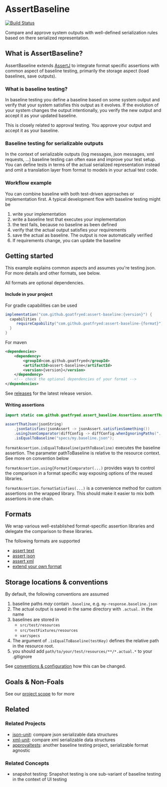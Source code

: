 # AssertBaseline
[![Build Status](https://github.com/goatfryed/assert-baseline/actions/workflows/verify.yml/badge.svg)](https://github.com/goatfryed/assert-baseline/actions/workflows/verify.yml)

Compare and approve system outputs with well-defined serialization rules based on there serialized representation.

## What is AssertBaseline?
AssertBaseline extends [AssertJ](https://github.com/assertj/assertj) to integrate format specific assertions with
common aspect of baseline testing, primarily the storage aspect (load baselines, save outputs).

### What is baseline testing?
In baseline testing you define a baseline based on some system output and verify that
your system satisfies this output as it evolves. If the evolution of your system changes
the output intentionally, you verify the new output and accept it as your updated baseline.

This is closely related to approval testing. You approve your output and accept it as your baseline.

### Baseline testing for serializable outputs
In the context of serializable outputs (log messages, json messages, xml requests, ...)
baseline testing can often ease and improve your test setup. You can define tests in terms
of the actual serialized representation instead and omit a translation layer from format to models
in your actual test code.

### Workflow example
You can combine baseline with both test-driven approaches or implementation first.
A typical development flow with baseline testing might be
1. write your implementation
2. write a baseline test that executes your implementation
3. the test fails, because no baseline as been defined
4. verify that the actual output satisfies your requirements
5. save the actual as baseline. The output is now automatically verified
6. If requirements change, you can update the baseline

## Getting started
This example explains common aspects and assumes you're testing json.
For more details and other formats, see below.

All formats are optional dependencies.

#### Include in your project
For gradle capabilities can be used
```groovy
implementation("com.github.goatfryed:assert-baseline:{version}") {
  capabilities {
     requireCapability("com.github.goatfryed:assert-baseline-{format}")
  }
}
```

For maven
````xml
<dependencies>
    <dependency>
        <groupId>com.github.goatfryed</groupId>
        <artifactId>assert-baseline</artifactId>
        <version>{version}</version>
    </dependency>
    <!-- check the optional dependencies of your format -->
</dependencies>
````

See [releases](https://github.com/goatfryed/assert-baseline/releases) for the latest release version.

#### Writing assertions
```java
import static com.github.goatfryed.assert_baseline.Assertions.assertThatJson;

assertThatJson(jsonString)
    .jsonSatisfies(jsonAssert -> jsonAssert.satisfiesSomething())
    .usingJsonComparator(diffConfig -> diffConfig.whenIgnoringPaths("..."))
    .isEqualToBaseline("specs/my.baseline.json");
```
`formatAssertion.isEqualToBaseline(pathToBaseline)` executes the baseline assertion.
The parameter pathToBaseline is relative to the resource context. See more on convention below

`formatAssertion.using{Format}Comparator(...)` provides ways to control the comparison
in a format specific way exposing options of the reused libraries.

`formatAssertion.formatSatisfies(...)` is a convenience method for custom assertions on the wrapped library.
This should make it easier to mix both assertions in one chain.

## Formats
We wrap various well-established format-specific assertion libraries and delegate
the comparison to these libraries.

The following formats are supported

- [assert text](./docs/assert-text-baseline.md)
- [assert json](./docs/assert-json-baseline.md)
- [assert xml](./docs/assert-xml-baseline.md)
- [extend your own format](./docs/extend-assert-baseline.md)

## Storage locations & conventions
By default, the following conventions are assumed

1. baseline paths *may* contain `.baseline`, e.g. `my-response.baseline.json`
2. The actual output is saved in the same directory with `.actual.` in the name
3. baselines are stored in
   - `src/test/resources`
   - `src/testFixtures/resources`
   - `var/specs`
4. The argument of `.isEqualToBaseline(testKey)` defines the relative path in the resource root.
5. you should add `path/to/your/test/resources/**/*.actual.*` to your .gitignore

See [conventions & configuration](./docs/convention-and-configuration.md) how this can be changed.

## Goals & Non-Foals
See our [project scope](./docs/project-scope.md) to for more

## Related
### Related Projects
- [json-unit](https://github.com/lukas-krecan/JsonUnit): compare json serializable data structures
- [xml-unit](https://www.xmlunit.org/): compare xml serializable data structures
- [approvaltests](https://github.com/approvals/approvaltests.java): another baseline testing project, serializable format agnostic

### Related Concepts
- snapshot testing: Snapshot testing is one sub-variant of baseline testing in the context of UI testing
